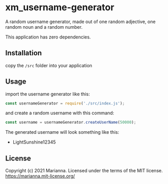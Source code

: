 # xm_username-generator

A random username generator, made out of one random adjective, one random noun and a random number.

This application has zero dependencies.

## Installation

copy the `/src` folder into your application

## Usage

import the username generator like this:

```js
const usernameGenerator = require('./src/index.js');
```

and create a random username with this command:

```js
const username = usernameGenerator.createUserName(50000);
```

The generated username will look something like this:
- LightSunshine12345

## License
Copyright (c) 2021 Marianna. Licensed under the terms of the MIT license. https://marianna.mit-license.org/